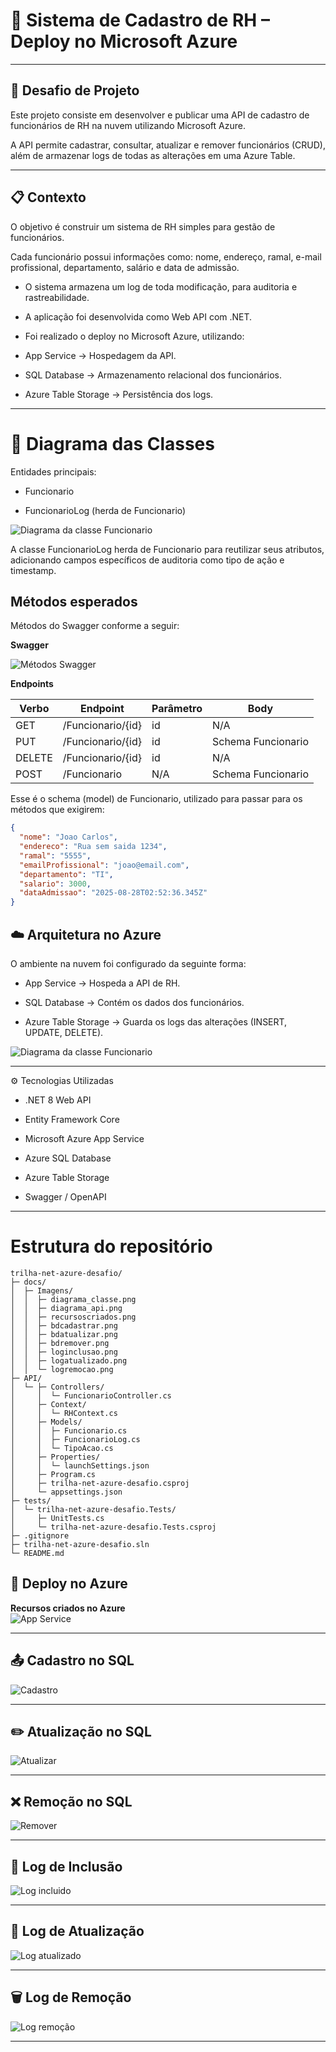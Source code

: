 # 📌 Sistema de Cadastro de RH – Deploy no Microsoft Azure
---
## 🚀 Desafio de Projeto

Este projeto consiste em desenvolver e publicar uma API de cadastro de funcionários de RH na nuvem utilizando Microsoft Azure.

A API permite cadastrar, consultar, atualizar e remover funcionários (CRUD), além de armazenar logs de todas as alterações em uma Azure Table.

---
## 📋 Contexto

O objetivo é construir um sistema de RH simples para gestão de funcionários.

Cada funcionário possui informações como: nome, endereço, ramal, e-mail profissional, departamento, salário e data de admissão.

- O sistema armazena um log de toda modificação, para auditoria e rastreabilidade.

- A aplicação foi desenvolvida como Web API com .NET.

- Foi realizado o deploy no Microsoft Azure, utilizando:

- App Service → Hospedagem da API.

- SQL Database → Armazenamento relacional dos funcionários.

- Azure Table Storage → Persistência dos logs.

---
# 📐 Diagrama das Classes
Entidades principais:

- Funcionario

- FuncionarioLog (herda de Funcionario)


![Diagrama da classe Funcionario](docs/Imagens/diagrama_classe.png)

A classe FuncionarioLog herda de Funcionario para reutilizar seus atributos, adicionando campos específicos de auditoria como tipo de ação e timestamp.


## Métodos esperados
Métodos do Swagger conforme a seguir:


**Swagger**


![Métodos Swagger](docs/Imagens/swagger.png)


**Endpoints**


| Verbo  | Endpoint                | Parâmetro | Body               |
|--------|-------------------------|-----------|--------------------|
| GET    | /Funcionario/{id}       | id        | N/A                |
| PUT    | /Funcionario/{id}       | id        | Schema Funcionario |
| DELETE | /Funcionario/{id}       | id        | N/A                |
| POST   | /Funcionario            | N/A       | Schema Funcionario |

Esse é o schema (model) de Funcionario, utilizado para passar para os métodos que exigirem:

```json
{
  "nome": "Joao Carlos",
  "endereco": "Rua sem saida 1234",
  "ramal": "5555",
  "emailProfissional": "joao@email.com",
  "departamento": "TI",
  "salario": 3000,
  "dataAdmissao": "2025-08-28T02:52:36.345Z"
}
```

## ☁️ Arquitetura no Azure

O ambiente na nuvem foi configurado da seguinte forma:

- App Service → Hospeda a API de RH.

- SQL Database → Contém os dados dos funcionários.

- Azure Table Storage → Guarda os logs das alterações (INSERT, UPDATE, DELETE).

![Diagrama da classe Funcionario](docs/Imagens/diagrama_api.png)


---

⚙️ Tecnologias Utilizadas

- .NET 8 Web API

- Entity Framework Core

- Microsoft Azure App Service

- Azure SQL Database

- Azure Table Storage

- Swagger / OpenAPI


---
# Estrutura do repositório

```
trilha-net-azure-desafio/        
├─ docs/
│  ├─ Imagens/
│  │  ├─ diagrama_classe.png
│  │  ├─ diagrama_api.png
│  │  ├─ recursoscriados.png
│  │  ├─ bdcadastrar.png
│  │  ├─ bdatualizar.png
│  │  ├─ bdremover.png
│  │  ├─ loginclusao.png
│  │  ├─ logatualizado.png
│  │  └─ logremocao.png
├─ API/
│  └─ ├─ Controllers/
│     │  └─ FuncionarioController.cs
│     ├─ Context/
│     │  └─ RHContext.cs
│     ├─ Models/
│     │  ├─ Funcionario.cs
│     │  ├─ FuncionarioLog.cs
│     │  └─ TipoAcao.cs
│     ├─ Properties/
│     │  └─ launchSettings.json
│     ├─ Program.cs
│     ├─ trilha-net-azure-desafio.csproj
│     └─ appsettings.json        
├─ tests/
│  └─ trilha-net-azure-desafio.Tests/
│     ├─ UnitTests.cs
│     └─ trilha-net-azure-desafio.Tests.csproj
├─ .gitignore
├─ trilha-net-azure-desafio.sln
└─ README.md

```

## 🚀 Deploy no Azure

**Recursos criados no Azure**  
![App Service](docs/Imagens/recursoscriados.png)

---

## 📤 Cadastro no SQL
![Cadastro](docs/Imagens/bdcadastrar.png)

---

## ✏️ Atualização no SQL
![Atualizar](docs/Imagens/bdatualizar.png)

---

## ❌ Remoção no SQL
![Remover](docs/Imagens/bdremover.png)

---
## 📝 Log de Inclusão 
![Log incluido](docs/Imagens/loginclusao.png)

---

## 🔄 Log de Atualização 
![Log atualizado](docs/Imagens/logatualizado.png)

---

## 🗑️ Log de Remoção 
![Log remoção](docs/Imagens/logremocao.png)

---